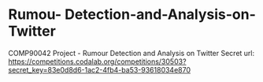 # Rumou- Detection-and-Analysis-on-Twitter
 
COMP90042 Project - Rumour Detection and Analysis on Twitter
Secret url: https://competitions.codalab.org/competitions/30503?secret_key=83e0d8d6-1ac2-4fb4-ba53-93618034e870
